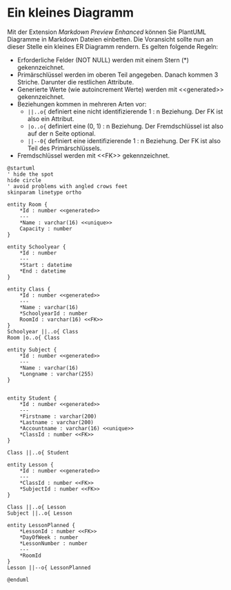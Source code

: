 # Ein kleines Diagramm

Mit der Extension *Markdown Preview Enhanced* können Sie PlantUML Diagramme in Markdown
Dateien einbetten. Die Voransicht sollte nun an dieser Stelle ein kleines ER Diagramm rendern. Es
gelten folgende Regeln:

- Erforderliche Felder (NOT NULL) werden mit einem Stern (\*) gekennzeichnet.
- Primärschlüssel werden im oberen Teil angegeben. Danach kommen 3 Striche.
  Darunter die restlichen Attribute.
- Generierte Werte (wie autoincrement Werte) werden mit \<\<generated\>\> gekennzeichnet.
- Beziehungen kommen in mehreren Arten vor:
  - `||..o{` definiert eine nicht identifizierende 1 : n Beziehung. Der FK ist also ein Attribut.
  - `|o..o{` definiert eine (0, 1) : n Beziehung. Der Fremdschlüssel ist also auf der n Seite
    optional.
  -  `||--0{` definiert eine identifizierende 1 : n Beziehung. Der FK ist also Teil des Primärschlüssels.
- Fremdschlüssel werden mit \<\<FK\>\> gekennzeichnet.

```plantuml
@startuml
' hide the spot
hide circle
' avoid problems with angled crows feet
skinparam linetype ortho

entity Room {
    *Id : number <<generated>>
    ---
    *Name : varchar(16) <<unique>>
    Capacity : number
}

entity Schoolyear {
    *Id : number
    ---
    *Start : datetime
    *End : datetime
}

entity Class {
    *Id : number <<generated>>
    ---
    *Name : varchar(16)
    *SchoolyearId : number
    RoomId : varchar(16) <<FK>>
}
Schoolyear ||..o{ Class
Room |o..o{ Class

entity Subject {
    *Id : number <<generated>>
    ---
    *Name : varchar(16)
    *Longname : varchar(255)
}


entity Student {
    *Id : number <<generated>>
    ---
    *Firstname : varchar(200)
    *Lastname : varchar(200)
    *Accountname : varchar(16) <<unique>>
    *ClassId : number <<FK>>
}

Class ||..o{ Student

entity Lesson {
    *Id : number <<generated>>
    ---
    *ClassId : number <<FK>>
    *SubjectId : number <<FK>>
}

Class ||..o{ Lesson
Subject ||..o{ Lesson

entity LessonPlanned {
    *LessonId : number <<FK>>
    *DayOfWeek : number
    *LessonNumber : number
    ---
    *RoomId
}
Lesson ||--o{ LessonPlanned

@enduml
```